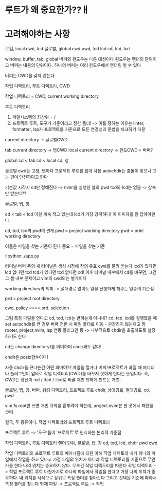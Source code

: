 # 루트가 왜 중요한가??ㅐ
# 고려해야하는 사항
로컬, local cwd, tcd
글로벌, global cwd
pwd, tcd
lcd
cd, tcd, lcd

window, buffer, tab, global
버퍼와 윈도우는 다른 대상이다
윈도우는 랜더의 단위이고
버퍼는 내용의 단위이다.
하나의 버퍼는 여러 윈도우에서 랜더링 될 수 있다

버퍼는 CWD를 갖지 않는다

작업 디렉토리, 루트 디렉토리, CWD

작업 디렉토리 = CWD, current working directory

루트 디렉토리
  1. 파일시스템의 최상위 = /
  2. 프로젝트 루트, 도구가 기준이라고 정한 폴더!
    -> 이를 정하는 이유는 linter, formatter, lsp가 프로젝트를 기준으로 모든 연결성과 문법을 체크하기 때문

current directory -> 글로벌CWD

tab current directory -> 탭CWD
local current directory -> 윈도CWD = 버퍼?

global cd < tab cd < local cd, 창

글로벌 cwd는 고정, 탭마다 프로젝트 루트를 잡아 사용
autochdir는 충돌이 잦으니 끄는 편이 안전하다고 한다

기본값
시작시 cd만 정해진다 -> nvim을 실행한 쉘의 pwd
tcd와 lcd는 없음 -> 상속만 받는다??

글로벌, 탭, 창

cd < tab < lcd
  이걸 계속 적고 있는데
  lcd가 가장 강력하다!
  이 이미지를 잘 잡아야한다

cd, tcd, lcd와 pwd의 관계
pwd = project working directory
pwd = print working directory

이들은 파일을 찾는 기준이 된다
중요 = 파일을 찾는 기준

:!python ./app.py

터미널 버퍼 주의
  새 터미널은 생성 시점에 창의 유효 cwd를 물려 받는다
    lcd가 있다면 lcd 없다면 tcd
    tcd가 있다면 tcd 없다면 cd!
  이후 터미널 내부에서 cd를 바꾸면, 그건 그 셀 내부 문제이고 vim의 cwd와는 별개이다

working directory의 의미
  -> 절대경로 없이도 일을 진행하게 해주는 일종의 기준점

prd = project root directory

cwd, policy ==== prd, selection

그럼 특정 파일을 연다고 cd, tcd, lcd는 변하는게 아니네?
  cd, tcd, lcd를 실행했을 때
  set autochdir를 켠 경우 버퍼 전환 시 파일 폴더로 이동 - 권장하지 않는다고 함
  rooter, project.nvim, lsp 연동 플러그인 등 -> 내부적으로 chdir을 호출하도록 설정하기도 한다
  
cd는 change directoryf를 의미하며
chdir과도 같다!

chdir은 posix함수이다!


자동 chdir을 끈다는건 어떤 의미야??
파일을 열거나 버퍼/프로젝트가 바뀔 때 에디터나 플러그인이 임의로 작업 디렉터리(CWD)를 바꾸지 못하게 한다는 뜻입니다.
즉, CWD는 당신이 :cd / :tcd / :lcd로 바꿀 때만 변하게 만드는 거죠.

글로벌, 탭, 창, 버퍼, 워킹 디렉토리, 프로젝트 루트
chdir, 상대경로, 절대경로, cd, pwd

vim.fs.root만 쓰면 매번 규칙을 흩뿌려야 하는데, project.nvim은 한 곳에서 패턴을 관리.

결국, 두 종류이다.
작업 디렉토리와 프로젝트 루트 디렉토리

프로젝트 루트 -> '도구'들이 '프로젝트'로 인식하는 논리적 기준점

작업 디렉토리, 루트 디렉토리
렌더 단위, 글로벌, 탭, 창
cd, tcd, lcd, chdir
pwd
cwd

작업 디렉토리와 프로젝트 루트의 메커니즘에 대한 이해
  작업 디렉토리
    내가 하나의 파일에서 작업을 하고 있다고 가정
    파일의 위치가 아니라 작업 디렉토리를 기준으로 무언가를 한다
    나의 위치는 중요하지 않다. 무조건 작업 디렉토리를 따른다
    작업 디렉토리 -> 작업
  프로젝트 루트
    마찬가지로 하나의 파일에서 작업을 한다고 가정
    나의 위치가 중요하다. 내 위치를 시작으로 상위로 특정 폴더를 찾아간다
    그리고 선택된 기준에 따라서 특정 폴더를 찾는다
    현재 파일 -> 프로젝트 루트 -> 작업



